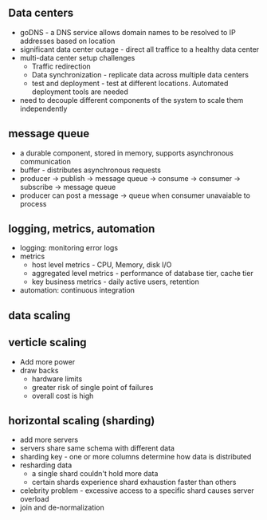 ## Data centers
- goDNS - a DNS service allows domain names to be resolved to IP addresses based on location
- significant data center outage - direct all traffice to a healthy data center
- multi-data center setup challenges
  - Traffic redirection
  - Data synchronization - replicate data across multiple data centers
  - test and deployment - test at different locations. Automated deployment tools are needed
- need to decouple different components of the system to scale them independently

## message queue
- a durable component, stored in memory, supports asynchronous communication
- buffer - distributes asynchronous requests
- producer -> publish -> message queue -> consume -> consumer -> subscribe -> message queue
- producer can post a message -> queue when consumer unavaiable to process

## logging, metrics, automation
- logging: monitoring error logs
- metrics
  - host level metrics - CPU, Memory, disk I/O
  - aggregated level metrics - performance of database tier, cache tier
  - key business metrics - daily active users, retention
- automation: continuous integration

## data scaling

## verticle scaling
- Add more power
- draw backs
  - hardware limits
  - greater risk of single point of failures
  - overall cost is high

## horizontal scaling (sharding)
- add more servers
- servers share same schema with different data
- sharding key - one or more columns determine how data is distributed
- resharding data
  - a single shard couldn't hold more data
  - certain shards experience shard exhaustion faster than others
- celebrity problem - excessive access to a specific shard causes server overload
- join and de-normalization